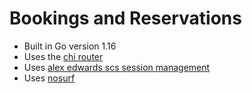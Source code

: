 # Bookings and Reservations


- Built in Go version 1.16
- Uses the [chi router](https://github.com/go-chi/chi)
- Uses [alex edwards scs session management](https://github.com/alexedwards/scs)
- Uses [nosurf](https://github.com/justinas/nosurf)
